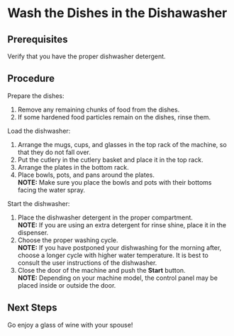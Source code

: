 # Wash the Dishes in the Dishawasher

## Prerequisites

Verify that you have the proper dishwasher detergent.

## Procedure

Prepare the dishes:

1. Remove any remaining chunks of food from the dishes.  
1. If some hardened food particles remain on the dishes, rinse them.

Load the dishwasher:

1. Arrange the mugs, cups, and glasses in the top rack of the machine, so that they do not fall over.  
1. Put the cutlery in the cutlery basket and place it in the top rack.  
1. Arrange the plates in the bottom rack.   
1. Place bowls, pots, and pans around the plates.   
  **NOTE:** Make sure you place the bowls and pots with their bottoms facing the water spray.   

Start the dishwasher:

1. Place the dishwasher detergent in the proper compartment.   
  **NOTE:** If you are using an extra detergent for rinse shine, place it in the dispenser.   
1. Choose the proper washing cycle.   
  **NOTE:** If you have postponed your dishwashing for the morning after, choose a longer cycle with higher water temperature. It is best to consult the user instructions of the dishwasher.   
1. Close the door of the machine and push the **Start** button.   
  **NOTE:** Depending on your machine model, the control panel may be placed inside or outside the door.   

## Next Steps

Go enjoy a glass of wine with your spouse!
